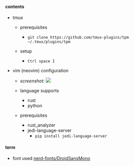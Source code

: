 #### contents
- tmux
  - prerequisites
    - `git clone https://github.com/tmux-plugins/tpm ~/.tmux/plugins/tpm`

  - setup
    - `Ctrl space I`

- vim (neovim) configuration
  - _screenshot:_
    ![](https://i.ibb.co/W01sBPx/Screenshot-20230426-134352.jpg)

  - language supports
    - rust
    - python

  - prerequisites
    - rust_analyzer
    - jedi-language-server
      - `pip install jedi-language-server`

#### term
- font used [nerd-fonts/DroidSansMono](https://github.com/ryanoasis/nerd-fonts/releases/download/v2.3.3/DroidSansMono.zip)

